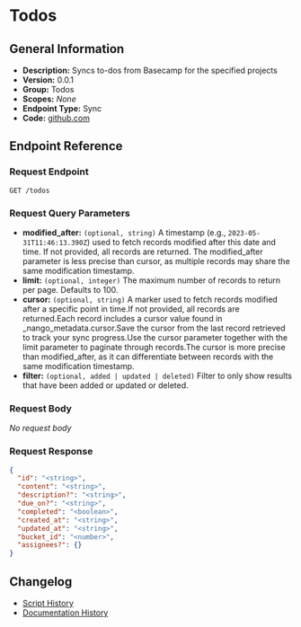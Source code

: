 <!-- BEGIN GENERATED CONTENT -->
# Todos

## General Information

- **Description:** Syncs to-dos from Basecamp for the specified projects
- **Version:** 0.0.1
- **Group:** Todos
- **Scopes:** _None_
- **Endpoint Type:** Sync
- **Code:** [github.com](https://github.com/NangoHQ/integration-templates/tree/main/integrations/basecamp/syncs/todos.ts)


## Endpoint Reference

### Request Endpoint

`GET /todos`

### Request Query Parameters

- **modified_after:** `(optional, string)` A timestamp (e.g., `2023-05-31T11:46:13.390Z`) used to fetch records modified after this date and time. If not provided, all records are returned. The modified_after parameter is less precise than cursor, as multiple records may share the same modification timestamp.
- **limit:** `(optional, integer)` The maximum number of records to return per page. Defaults to 100.
- **cursor:** `(optional, string)` A marker used to fetch records modified after a specific point in time.If not provided, all records are returned.Each record includes a cursor value found in _nango_metadata.cursor.Save the cursor from the last record retrieved to track your sync progress.Use the cursor parameter together with the limit parameter to paginate through records.The cursor is more precise than modified_after, as it can differentiate between records with the same modification timestamp.
- **filter:** `(optional, added | updated | deleted)` Filter to only show results that have been added or updated or deleted.

### Request Body

_No request body_

### Request Response

```json
{
  "id": "<string>",
  "content": "<string>",
  "description?": "<string>",
  "due_on?": "<string>",
  "completed": "<boolean>",
  "created_at": "<string>",
  "updated_at": "<string>",
  "bucket_id": "<number>",
  "assignees?": {}
}
```

## Changelog

- [Script History](https://github.com/NangoHQ/integration-templates/commits/main/integrations/basecamp/syncs/todos.ts)
- [Documentation History](https://github.com/NangoHQ/integration-templates/commits/main/integrations/basecamp/syncs/todos.md)

<!-- END  GENERATED CONTENT -->

